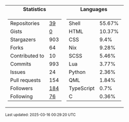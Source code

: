 
<table>
  <tr align="center">
    <td><b>Statistics</b></td>
    <td><b>Languages</b></td>
  </tr>
  <tr valign="top">
    <td>
      <table>
        <tr><td>Repositories</td><td><a href="https://github.com/Ruixi-rebirth?tab=repositories">39</a></td></tr>
        <tr><td>Gists</td><td><a href="https://gist.github.com/Ruixi-rebirth">0</a></td></tr>
        <tr><td>Stargazers</td><td>903</td></tr>
        <tr><td>Forks</td><td>64</td></tr>
        <tr><td>Contributed to</td><td>10</td></tr>
        <tr><td>Commits</td><td>993</td></tr>
        <tr><td>Issues</td><td>24</td></tr>
        <tr><td>Pull requests</td><td>154</td></tr>
        <tr><td>Followers</td><td><a href="https://github.com/Ruixi-rebirth?tab=followers">184</a></td></tr>
        <tr><td>Following</td><td><a href="https://github.com/Ruixi-rebirth?tab=following">76</a></td></tr>
      </table>
    </td>
    <td>
      <table>
        <tr><td>Shell</td><td>55.67%</td></tr>
<tr><td>HTML</td><td>10.37%</td></tr>
<tr><td>CSS</td><td>9.4%</td></tr>
<tr><td>Nix</td><td>9.28%</td></tr>
<tr><td>SCSS</td><td>5.46%</td></tr>
<tr><td>Lua</td><td>3.77%</td></tr>
<tr><td>Python</td><td>2.36%</td></tr>
<tr><td>QML</td><td>1.84%</td></tr>
<tr><td>TypeScript</td><td>0.7%</td></tr>
<tr><td>C</td><td>0.36%</td></tr>
      </table>
    </td>
  </tr>
</table>

<sub>Last updated: 2025-03-16 00:29:20 UTC</sub>
